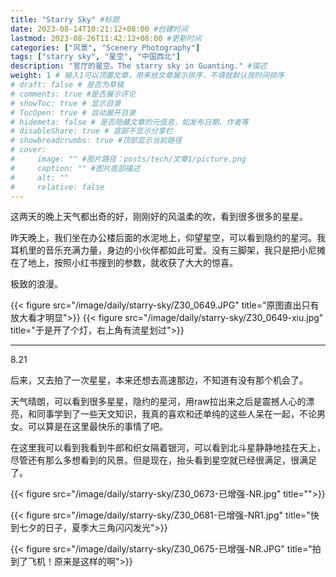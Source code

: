 ```yaml
---
title: "Starry Sky" #标题
date: 2023-08-14T10:21:12+08:00 #创建时间
lastmod: 2023-08-26T11:42:12+08:00 #更新时间
categories: ["风景", "Scenery Photography"]
tags: ["starry sky", "星空", "中国西北"]
description: "官厅的星空。The starry sky in Guanting." #描述
weight: 1 # 输入1可以顶置文章，用来给文章展示排序，不填就默认按时间排序
# draft: false # 是否为草稿
# comments: true #是否展示评论
# showToc: true # 显示目录
# TocOpen: true # 自动展开目录
# hidemeta: false # 是否隐藏文章的元信息，如发布日期、作者等
# disableShare: true # 底部不显示分享栏
# showbreadcrumbs: true #顶部显示当前路径
# cover:
#     image: "" #图片路径：posts/tech/文章1/picture.png
#     caption: "" #图片底部描述
#     alt: ""
#     relative: false
---
```


这两天的晚上天气都出奇的好，刚刚好的风温柔的吹，看到很多很多的星星。

昨天晚上，我们坐在办公楼后面的水泥地上，仰望星空，可以看到隐约的星河。我耳机里的音乐充满力量，身边的小伙伴都如此可爱。没有三脚架，我只是把小尼摊在了地上，按照小红书搜到的参数，就收获了大大的惊喜。

极致的浪漫。

{{< figure src="/image/daily/starry-sky/Z30_0649.JPG"  title="原图直出只有放大看才明显">}}
{{< figure src="/image/daily/starry-sky/Z30_0649-xiu.jpg" title="于是开了个灯，右上角有流星划过">}}

---

8.21

后来，又去拍了一次星星，本来还想去高速那边，不知道有没有那个机会了。

天气晴朗，可以看到很多星星，隐约的星河，用raw拉出来之后是震撼人心的漂亮，和同事学到了一些天文知识，我真的喜欢和还单纯的这些人呆在一起，不论男女。可以算是在这里最快乐的事情了吧。

在这里我可以看到我看到牛郎和织女隔着银河，可以看到北斗星静静地挂在天上，尽管还有那么多想看到的风景。但是现在，抬头看到星空就已经很满足，很满足了。

{{< figure src="/image/daily/starry-sky/Z30_0673-已增强-NR.jpg"  title="">}}

{{< figure src="/image/daily/starry-sky/Z30_0681-已增强-NR1.jpg"  title="快到七夕的日子，夏季大三角闪闪发光">}}

{{< figure src="/image/daily/starry-sky/Z30_0675-已增强-NR.JPG" title="拍到了飞机！原来是这样的啊">}}